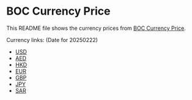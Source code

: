 # BOC Currency Price

This README file shows the currency prices from [BOC Currency Price](https://www.boc.cn/sourcedb/whpj/).

Currency links: (Date for 20250222)

- [USD](https://bocurrencyprice.techina.science/BOC_CURRENCY_PRICE/USD/20250222.json)
- [AED](https://bocurrencyprice.techina.science/BOC_CURRENCY_PRICE/AED/20250222.json)
- [HKD](https://bocurrencyprice.techina.science/BOC_CURRENCY_PRICE/HKD/20250222.json)
- [EUR](https://bocurrencyprice.techina.science/BOC_CURRENCY_PRICE/EUR/20250222.json)
- [GBP](https://bocurrencyprice.techina.science/BOC_CURRENCY_PRICE/GBP/20250222.json)
- [JPY](https://bocurrencyprice.techina.science/BOC_CURRENCY_PRICE/JPY/20250222.json)
- [SAR](https://bocurrencyprice.techina.science/BOC_CURRENCY_PRICE/SAR/20250222.json)
